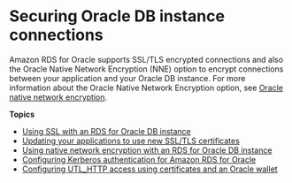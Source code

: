 # Securing Oracle DB instance connections<a name="Oracle.Concepts.RestrictedDBAPrivileges"></a>

Amazon RDS for Oracle supports SSL/TLS encrypted connections and also the Oracle Native Network Encryption \(NNE\) option to encrypt connections between your application and your Oracle DB instance\. For more information about the Oracle Native Network Encryption option, see [Oracle native network encryption](Appendix.Oracle.Options.NetworkEncryption.md)\. 

**Topics**
+ [Using SSL with an RDS for Oracle DB instance](Oracle.Concepts.SSL.md)
+ [Updating your applications to use new SSL/TLS certificates](ssl-certificate-rotation-oracle.md)
+ [Using native network encryption with an RDS for Oracle DB instance](Oracle.Concepts.NNE.md)
+ [Configuring Kerberos authentication for Amazon RDS for Oracle](oracle-kerberos.md)
+ [Configuring UTL\_HTTP access using certificates and an Oracle wallet](Oracle.Concepts.ONA.md)
